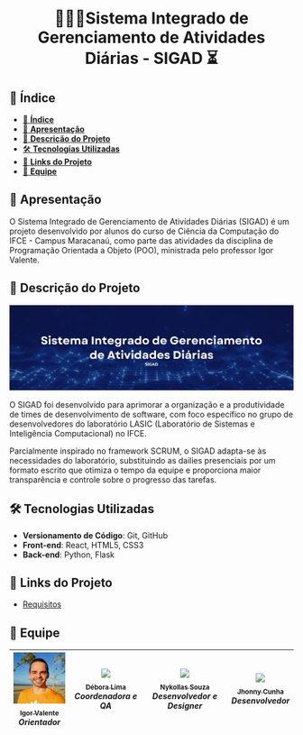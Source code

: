<h1 align="center"> 👩🏻‍💻Sistema Integrado de Gerenciamento de Atividades Diárias - SIGAD ⏳ </h1>

## 📝 **Índice**
- [📝 **Índice**](#-índice)
- [📜 **Apresentação**](#-apresentação)
- [📘 **Descrição do Projeto**](#-descrição-do-projeto)
- [🛠️ **Tecnologias Utilizadas**](#️-tecnologias-utilizadas)
- [🔗 **Links do Projeto**](#-links-do-projeto)
- [👥 **Equipe**](#-equipe)

## 📜 **Apresentação**
O Sistema Integrado de Gerenciamento de Atividades Diárias
(SIGAD) é um projeto desenvolvido por alunos do curso de Ciência da Computação do IFCE - Campus Maracanaú, como parte das atividades da disciplina de Programação Orientada a Objeto (POO), ministrada pelo professor Igor Valente.

## 📘 **Descrição do Projeto**

<img title=" DevSquad" src="sigad.png">

O SIGAD foi desenvolvido para aprimorar a organização e a produtividade de times de desenvolvimento de software, com foco específico no grupo de desenvolvedores do laboratório LASIC (Laboratório de Sistemas e Inteligência Computacional) no IFCE. 

Parcialmente inspirado no framework SCRUM, o SIGAD adapta-se às necessidades do laboratório, substituindo as dailies presenciais por um formato escrito que otimiza o tempo da equipe e proporciona maior transparência e controle sobre o progresso das tarefas.

## 🛠️ **Tecnologias Utilizadas**
- **Versionamento de Código**: Git, GitHub
- **Front-end**: React, HTML5, CSS3
- **Back-end**: Python, Flask
<!-- - **Banco de Dados**: MongoDB -->

## 🔗 **Links do Projeto**
- [Requisitos](https://docs.google.com/document/d/1BhiheJQEZfIPeXJSv3PKWcr3mgpZCcuZ/edit?usp=drive_link&ouid=110889014359565880507&rtpof=true&sd=true)
<!-- - [Protótipo](#) -->

## 👥 **Equipe**
| [<img src="prof. Igor.png" width=115> <br><sub> Igor Valente </sub>](https://github.com/igorvalente1004) <br> <i>Orientador</i> | [<img src="https://avatars.githubusercontent.com/u/120287932?s=400&u=8aecd1353167baa60b5b7ad71501a738977bf2f9&v=4" width=115> <br><sub> Débora Lima </sub>](https://github.com/deboradls) <br> <i>Coordenadora e QA</i> | [<img src="https://avatars.githubusercontent.com/u/147006376?v=4" width=115> <br><sub> Nykollas Souza </sub>](https://github.com/nykoollas) <br> <i>Desenvolvedor e Designer</i> | [<img src="https://avatars.githubusercontent.com/u/87949563?v=4" width=115> <br> <sub> Jhonny Cunha </sub>](https://github.com/jhonnycs) <br> <i>Desenvolvedor</i> | 
| :---: | :---: | :---: | :---: |